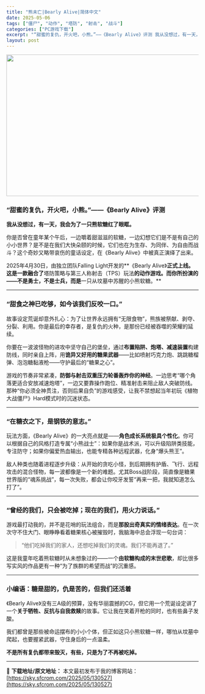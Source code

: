```yaml
---
title: "熊未亡|Bearly Alive|简体中文"
date: 2025-05-06
tags: ["僵尸", "动作", "塔防", "射击", "战斗"]
categories: ["PC游戏下载"]
excerpt: "“甜蜜的复仇，开火吧，小熊。”——《Bearly Alive》评测 我从没想过，有一天，我会为了一只熊软糖红了眼眶。 你是否曾在童年某个午后，一边嚼着甜滋滋的软糖，一边幻想它们是不是有自己的小小世界？是不是在我们大快朵颐的时候，它们也在为生存、为同伴、为自由而战斗？这个奇妙又略带哀伤的童话设定，在《&hellip;"
layout: post
---
```


<img class="aligncenter size-full wp-image-130528" src="https://sky.sfcrom.com/wp-content/uploads/2025/05/2025050603213030.webp" alt="" width="660" height="370" />
<h3 class="" data-start="79" data-end="120"><strong data-start="83" data-end="120">“甜蜜的复仇，开火吧，小熊。”——《Bearly Alive》评测</strong></h3>
<p class="" data-start="122" data-end="150"><strong data-start="122" data-end="150">我从没想过，有一天，我会为了一只熊软糖红了眼眶。</strong></p>
<p class="" data-start="152" data-end="266">你是否曾在童年某个午后，一边嚼着甜滋滋的软糖，一边幻想它们是不是有自己的小小世界？是不是在我们大快朵颐的时候，它们也在为生存、为同伴、为自由而战斗？这个奇妙又略带哀伤的童话设定，在《Bearly Alive》中被真正演绎了出来。</p>
<p class="" data-start="268" data-end="396">2025年4月30日，由独立团队Falling Light开发的**《Bearly Alive》<strong data-start="316" data-end="332">正式上线。这是一款融合了</strong>塔防策略与第三人称射击（TPS）玩法<strong data-start="350" data-end="380">的动作游戏。而你所扮演的——不是勇士，不是士兵，而是</strong>一只从坟墓中苏醒的小熊软糖。**</p>


<hr class="" data-start="398" data-end="401" />

<h3 class="" data-start="403" data-end="431"><strong data-start="407" data-end="431">“甜食之神已吃够，如今该我们反咬一口。”</strong></h3>
<p class="" data-start="433" data-end="507">故事设定荒诞却意外扎心：为了让世界永远拥有“无限食物”，熊族被祭献、剥夺、分裂、利用。你是最后的幸存者，是复仇的火种，是那份已经被吞噬的荣耀的延续。</p>
<p class="" data-start="509" data-end="611">你要在一波波怪物的进攻中坚守自己的堡垒，通过<strong data-start="531" data-end="547">布置陷阱、炮塔、减速装置</strong>构建防线，同时亲自上阵，用<strong data-start="560" data-end="574">诡异又好用的糖果武器</strong>——比如喷射巧克力炮、跳跳糖榴弹、泡泡糖黏液枪——守护最后的“糖果之心”。</p>
<p class="" data-start="613" data-end="744">游戏的节奏非常紧凑，<strong data-start="623" data-end="644">防御与射击双重压力轮番轰炸你的神经</strong>。一边思考“哪个角落更适合安放减速炮塔”，一边又要靠操作跑位、精准射击来阻止敌人突破防线。那种“你必须全神贯注，否则后果自负”的游戏感受，让我不禁想起当年初玩《植物大战僵尸》Hard模式时的沉迷状态。</p>


<hr class="" data-start="746" data-end="749" />

<h3 class="" data-start="751" data-end="774"><strong data-start="755" data-end="774">“在糖衣之下，是钢铁的意志。”</strong></h3>
<p class="" data-start="776" data-end="894">玩法方面，《Bearly Alive》的一大亮点就是——<strong data-start="804" data-end="819">角色成长系统极具个性化</strong>。你可以根据自己的风格打造专属“小熊战士”：如果你是战术派，可以升级陷阱类技能，专注防守；如果你偏爱热血输出，也能专精各种远程武器，化身“爆头熊王”。</p>
<p class="" data-start="896" data-end="1010">敌人种类也随着进程逐步升级：从开始的贪吃小怪，到后期拥有护盾、飞行、远程攻击的混合怪物，每一波都像是一个新的难题。尤其Boss战阶段，简直像是糖果世界版的“魂系挑战”，每一次失败，都会让你咬牙发誓“再来一把，我就知道怎么打了”。</p>


<hr class="" data-start="1012" data-end="1015" />

<h3 class="" data-start="1017" data-end="1051"><strong data-start="1021" data-end="1051">“曾经的我们，只会被吃掉；现在的我们，用火力说话。”</strong></h3>
<p class="" data-start="1053" data-end="1127">游戏最打动我的，并不是花哨的玩法组合，而是<strong data-start="1074" data-end="1089">那股出奇真实的情绪表达</strong>。在一次次守不住大门、眼睁睁看着糖果核心被摧毁时，我脑海中总会浮现一句台词：</p>

<blockquote data-start="1129" data-end="1161">
<p class="" data-start="1131" data-end="1161">“他们吃掉我们的家人，还想吃掉我们的灵魂。我们不能再退了。”</p>
</blockquote>
<p class="" data-start="1163" data-end="1229">这是我童年吃着熊软糖时从未想象过的——一个<strong data-start="1184" data-end="1198">由软糖构成的末世悲歌</strong>，却比很多写实风的作品更有一种“为了族群的希望而战”的沉重感。</p>


<hr class="" data-start="1231" data-end="1234" />

<h3 class="" data-start="1236" data-end="1264"><strong data-start="1240" data-end="1264">小编语：糖是甜的，仇是苦的，但我们还活着</strong></h3>
<p class="" data-start="1266" data-end="1352">《Bearly Alive》没有三A级的预算，没有华丽震撼的CG，但它用一个荒诞设定讲了一个<strong data-start="1312" data-end="1328">关于牺牲、反抗与自我救赎</strong>的故事。它让我在笑着开枪的同时，也有些鼻子发酸。</p>
<p class="" data-start="1354" data-end="1410">我们都曾是那些被命运摆布的小小个体，但正如这只小熊软糖一样，哪怕从坟墓中爬起，也要握紧武器，守住身后的一点温柔。</p>
<p class="" data-start="1412" data-end="1441"><strong data-start="1412" data-end="1441">不是所有复仇都带来毁灭，有些，只是为了不再被吃掉。</strong></p>

---
📖 **下载地址/原文地址：** 本文最初发布于我的博客网站：[https://sky.sfcrom.com/2025/05/130527](https://sky.sfcrom.com/2025/05/130527)
